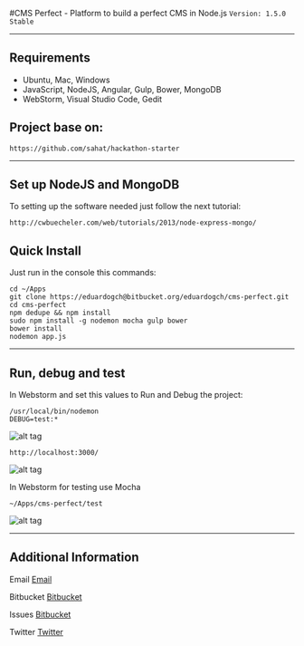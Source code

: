 #CMS Perfect - Platform to build a perfect CMS in Node.js
`Version: 1.5.0 Stable`

-----

## Requirements

* Ubuntu, Mac, Windows
* JavaScript, NodeJS, Angular, Gulp, Bower, MongoDB
* WebStorm, Visual Studio Code, Gedit

## Project base on:

	https://github.com/sahat/hackathon-starter
	
-----

## Set up NodeJS and MongoDB
To setting up the software needed just follow the next tutorial:

	http://cwbuecheler.com/web/tutorials/2013/node-express-mongo/

## Quick Install
Just run in the console this commands:

	cd ~/Apps
	git clone https://eduardogch@bitbucket.org/eduardogch/cms-perfect.git
	cd cms-perfect
	npm dedupe && npm install
	sudo npm install -g nodemon mocha gulp bower
	bower install
	nodemon app.js
	
-----

## Run, debug and test

In Webstorm and set this values to Run and Debug the project:
	
	/usr/local/bin/nodemon
	DEBUG=test:*
	
![alt tag](http://i.imgur.com/KUBvW44.png)
	
	http://localhost:3000/
	
![alt tag](http://i.imgur.com/ciB0es1.png)


In Webstorm for testing use Mocha

	~/Apps/cms-perfect/test
	
![alt tag](http://i.imgur.com/JEcewFl.png)

-----

## Additional Information

Email [Email](mailto:eduardo.gch@gmail.com)

Bitbucket [Bitbucket](https://bitbucket.org/eduardogch/cms-perfect)

Issues [Bitbucket](https://bitbucket.org/eduardogch/cms-perfect/issues)

Twitter [Twitter](https://twitter.com/eduardochavira_)